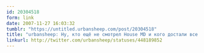 ```yaml
---
id: 20304518
form: link
date: 2007-11-27 16:03:32
tumblr: "https://untitled.urbansheep.com/post/20304518"
title: "urbansheep: Ну, кто ещё не смотрел House MD и кого достали все эти люди вокруг, непременно обсуждающие этот фильм? Поведайте о себе миру, неудачники!"
linkurl: http://twitter.com/urbansheep/statuses/448189852
---
```


